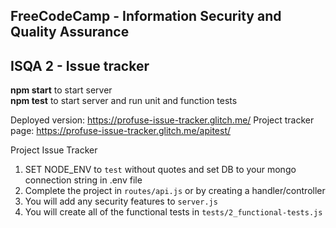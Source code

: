 ## **FreeCodeCamp** - Information Security and Quality Assurance

## ISQA 2 - Issue tracker

**npm start** to start server  
**npm test** to start server and run unit and function tests

Deployed version: https://profuse-issue-tracker.glitch.me/
Project tracker page: https://profuse-issue-tracker.glitch.me/apitest/

Project Issue Tracker

1. SET NODE_ENV to `test` without quotes and set DB to your mongo connection string in .env file
2. Complete the project in `routes/api.js` or by creating a handler/controller
3. You will add any security features to `server.js`
4. You will create all of the functional tests in `tests/2_functional-tests.js`
